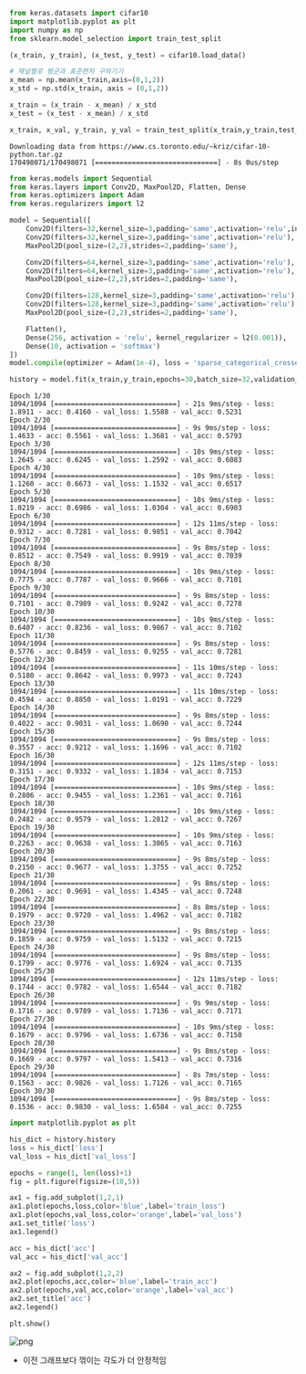 ```python
from keras.datasets import cifar10
import matplotlib.pyplot as plt
import numpy as np
from sklearn.model_selection import train_test_split

(x_train, y_train), (x_test, y_test) = cifar10.load_data()

# 채널별로 평균과 표준편차 구하기기
x_mean = np.mean(x_train,axis=(0,1,2))
x_std = np.std(x_train, axis = (0,1,2))

x_train = (x_train - x_mean) / x_std
x_test = (x_test - x_mean) / x_std

x_train, x_val, y_train, y_val = train_test_split(x_train,y_train,test_size=0.3,random_state=777)
```

    Downloading data from https://www.cs.toronto.edu/~kriz/cifar-10-python.tar.gz
    170498071/170498071 [==============================] - 8s 0us/step
    


```python
from keras.models import Sequential
from keras.layers import Conv2D, MaxPool2D, Flatten, Dense
from keras.optimizers import Adam
from keras.regularizers import l2

model = Sequential([
    Conv2D(filters=32,kernel_size=3,padding='same',activation='relu',input_shape=(32,32,3)),
    Conv2D(filters=32,kernel_size=3,padding='same',activation='relu'),
    MaxPool2D(pool_size=(2,2),strides=2,padding='same'),

    Conv2D(filters=64,kernel_size=3,padding='same',activation='relu'),
    Conv2D(filters=64,kernel_size=3,padding='same',activation='relu'),
    MaxPool2D(pool_size=(2,2),strides=2,padding='same'),

    Conv2D(filters=128,kernel_size=3,padding='same',activation='relu'),
    Conv2D(filters=128,kernel_size=3,padding='same',activation='relu'),
    MaxPool2D(pool_size=(2,2),strides=2,padding='same'),

    Flatten(),
    Dense(256, activation = 'relu', kernel_regularizer = l2(0.001)),
    Dense(10, activation = 'softmax')
])
model.compile(optimizer = Adam(1e-4), loss = 'sparse_categorical_crossentropy',metrics=['acc'])

history = model.fit(x_train,y_train,epochs=30,batch_size=32,validation_data=(x_val,y_val))
```

    Epoch 1/30
    1094/1094 [==============================] - 21s 9ms/step - loss: 1.8911 - acc: 0.4160 - val_loss: 1.5588 - val_acc: 0.5231
    Epoch 2/30
    1094/1094 [==============================] - 9s 9ms/step - loss: 1.4633 - acc: 0.5561 - val_loss: 1.3681 - val_acc: 0.5793
    Epoch 3/30
    1094/1094 [==============================] - 10s 9ms/step - loss: 1.2645 - acc: 0.6245 - val_loss: 1.2592 - val_acc: 0.6083
    Epoch 4/30
    1094/1094 [==============================] - 10s 9ms/step - loss: 1.1260 - acc: 0.6673 - val_loss: 1.1532 - val_acc: 0.6517
    Epoch 5/30
    1094/1094 [==============================] - 10s 9ms/step - loss: 1.0219 - acc: 0.6986 - val_loss: 1.0304 - val_acc: 0.6903
    Epoch 6/30
    1094/1094 [==============================] - 12s 11ms/step - loss: 0.9312 - acc: 0.7281 - val_loss: 0.9851 - val_acc: 0.7042
    Epoch 7/30
    1094/1094 [==============================] - 9s 8ms/step - loss: 0.8512 - acc: 0.7549 - val_loss: 0.9919 - val_acc: 0.7039
    Epoch 8/30
    1094/1094 [==============================] - 10s 9ms/step - loss: 0.7775 - acc: 0.7787 - val_loss: 0.9666 - val_acc: 0.7101
    Epoch 9/30
    1094/1094 [==============================] - 9s 8ms/step - loss: 0.7101 - acc: 0.7989 - val_loss: 0.9242 - val_acc: 0.7278
    Epoch 10/30
    1094/1094 [==============================] - 10s 9ms/step - loss: 0.6407 - acc: 0.8236 - val_loss: 0.9867 - val_acc: 0.7102
    Epoch 11/30
    1094/1094 [==============================] - 9s 8ms/step - loss: 0.5776 - acc: 0.8459 - val_loss: 0.9255 - val_acc: 0.7281
    Epoch 12/30
    1094/1094 [==============================] - 11s 10ms/step - loss: 0.5180 - acc: 0.8642 - val_loss: 0.9973 - val_acc: 0.7243
    Epoch 13/30
    1094/1094 [==============================] - 11s 10ms/step - loss: 0.4594 - acc: 0.8850 - val_loss: 1.0191 - val_acc: 0.7229
    Epoch 14/30
    1094/1094 [==============================] - 9s 8ms/step - loss: 0.4022 - acc: 0.9031 - val_loss: 1.0690 - val_acc: 0.7244
    Epoch 15/30
    1094/1094 [==============================] - 9s 8ms/step - loss: 0.3557 - acc: 0.9212 - val_loss: 1.1696 - val_acc: 0.7102
    Epoch 16/30
    1094/1094 [==============================] - 12s 11ms/step - loss: 0.3151 - acc: 0.9332 - val_loss: 1.1834 - val_acc: 0.7153
    Epoch 17/30
    1094/1094 [==============================] - 10s 9ms/step - loss: 0.2806 - acc: 0.9455 - val_loss: 1.2361 - val_acc: 0.7161
    Epoch 18/30
    1094/1094 [==============================] - 10s 9ms/step - loss: 0.2482 - acc: 0.9579 - val_loss: 1.2812 - val_acc: 0.7267
    Epoch 19/30
    1094/1094 [==============================] - 10s 9ms/step - loss: 0.2263 - acc: 0.9638 - val_loss: 1.3865 - val_acc: 0.7163
    Epoch 20/30
    1094/1094 [==============================] - 9s 8ms/step - loss: 0.2150 - acc: 0.9677 - val_loss: 1.3755 - val_acc: 0.7252
    Epoch 21/30
    1094/1094 [==============================] - 9s 8ms/step - loss: 0.2061 - acc: 0.9691 - val_loss: 1.4345 - val_acc: 0.7248
    Epoch 22/30
    1094/1094 [==============================] - 8s 8ms/step - loss: 0.1979 - acc: 0.9720 - val_loss: 1.4962 - val_acc: 0.7182
    Epoch 23/30
    1094/1094 [==============================] - 9s 8ms/step - loss: 0.1859 - acc: 0.9759 - val_loss: 1.5132 - val_acc: 0.7215
    Epoch 24/30
    1094/1094 [==============================] - 9s 8ms/step - loss: 0.1799 - acc: 0.9776 - val_loss: 1.6924 - val_acc: 0.7135
    Epoch 25/30
    1094/1094 [==============================] - 12s 11ms/step - loss: 0.1744 - acc: 0.9782 - val_loss: 1.6544 - val_acc: 0.7182
    Epoch 26/30
    1094/1094 [==============================] - 9s 9ms/step - loss: 0.1716 - acc: 0.9789 - val_loss: 1.7136 - val_acc: 0.7171
    Epoch 27/30
    1094/1094 [==============================] - 10s 9ms/step - loss: 0.1679 - acc: 0.9796 - val_loss: 1.6736 - val_acc: 0.7150
    Epoch 28/30
    1094/1094 [==============================] - 9s 8ms/step - loss: 0.1669 - acc: 0.9797 - val_loss: 1.5413 - val_acc: 0.7316
    Epoch 29/30
    1094/1094 [==============================] - 8s 7ms/step - loss: 0.1563 - acc: 0.9826 - val_loss: 1.7126 - val_acc: 0.7165
    Epoch 30/30
    1094/1094 [==============================] - 9s 8ms/step - loss: 0.1536 - acc: 0.9830 - val_loss: 1.6584 - val_acc: 0.7255
    


```python
import matplotlib.pyplot as plt

his_dict = history.history
loss = his_dict['loss']
val_loss = his_dict['val_loss']

epochs = range(1, len(loss)+1)
fig = plt.figure(figsize=(10,5))

ax1 = fig.add_subplot(1,2,1)
ax1.plot(epochs,loss,color='blue',label='train_loss')
ax1.plot(epochs,val_loss,color='orange',label='val_loss')
ax1.set_title('loss')
ax1.legend()

acc = his_dict['acc']
val_acc = his_dict['val_acc']

ax2 = fig.add_subplot(1,2,2)
ax2.plot(epochs,acc,color='blue',label='train_acc')
ax2.plot(epochs,val_acc,color='orange',label='val_acc')
ax2.set_title('acc')
ax2.legend()

plt.show()
```


    
![png](10_cnn_regularizer_files/10_cnn_regularizer_2_0.png)
    


* 이전 그래프보다 꺾이는 각도가 더 안정적임
